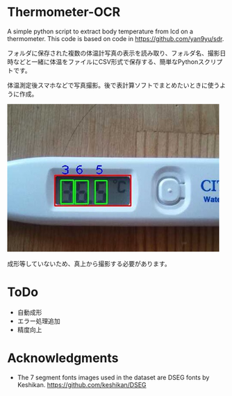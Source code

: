 # Thermometer-OCR
A simple python script to extract body temperature from lcd on a thermometer.
This code is based on code in https://github.com/yan9yu/sdr.


フォルダに保存された複数の体温計写真の表示を読み取り、フォルダ名、撮影日時などと一緒に体温をファイルにCSV形式で保存する、簡単なPythonスクリプトです。


体温測定後スマホなどで写真撮影。後で表計算ソフトでまとめたいときに使うように作成。

![検知結果](https://github.com/monoxit/Thermometer-OCR/blob/master/images/taionkei.jpg)

成形等していないため、真上から撮影する必要があります。

# ToDo
* 自動成形
* エラー処理追加
* 精度向上

# Acknowledgments
* The 7 segment fonts images used in the dataset are DSEG fonts by Keshikan.  https://github.com/keshikan/DSEG
